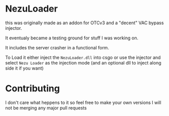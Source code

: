# NezuLoader

this was originally made as an addon for OTCv3 and a "decent" VAC bypass injector.

It eventualy became a testing ground for stuff I was working on.

It includes the server crasher in a functional form.

To Load it either inject the `NezuLoader.dll` into csgo or use the injector and select 
`Nezu Loader` as the injection mode (and an optional dll to inject along side it if you want)

# Contributing

I don't care what heppens to it so feel free to make your own versions
I will not be merging any major pull requests
